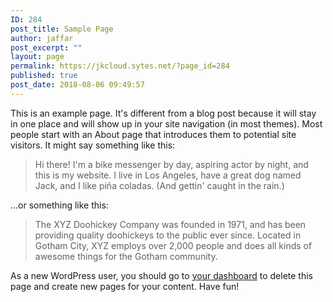 ```yaml
---
ID: 284
post_title: Sample Page
author: jaffar
post_excerpt: ""
layout: page
permalink: https://jkcloud.sytes.net/?page_id=284
published: true
post_date: 2018-08-06 09:49:57
---
```

This is an example page. It's different from a blog post because it will stay in one place and will show up in your site navigation (in most themes). Most people start with an About page that introduces them to potential site visitors. It might say something like this:

<blockquote>Hi there! I'm a bike messenger by day, aspiring actor by night, and this is my website. I live in Los Angeles, have a great dog named Jack, and I like pi&#241;a coladas. (And gettin' caught in the rain.)</blockquote>

...or something like this:

<blockquote>The XYZ Doohickey Company was founded in 1971, and has been providing quality doohickeys to the public ever since. Located in Gotham City, XYZ employs over 2,000 people and does all kinds of awesome things for the Gotham community.</blockquote>

As a new WordPress user, you should go to <a href="https://demo.raratheme.com/travel-magazine/wp-admin/">your dashboard</a> to delete this page and create new pages for your content. Have fun!